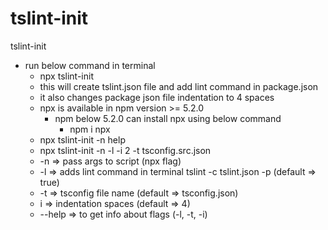 # tslint-init
tslint-init

- run below command in terminal
    - npx tslint-init
    - this will create tslint.json file and add lint command in package.json
    - it also changes package json file indentation to 4 spaces
    - npx is available in npm version >= 5.2.0
        - npm below 5.2.0 can install npx using below command
            - npm i npx
    - npx tslint-init -n help
    - npx tslint-init -n -l -i 2 -t tsconfig.src.json
    - -n => pass args to script (npx flag)
    - -l => adds lint command in terminal tslint -c tslint.json -p <tsconfigFileName> (default => true)
    - -t => tsconfig file name (default => tsconfig.json)
    - i => indentation spaces (default => 4)
    - --help => to get info about flags (-l, -t, -i)